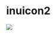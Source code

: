 # inuicon2

![](https://dxlojozrg45zx.cloudfront.net/images/images/000/020/659/large/e10be4d77ab3d08284295fabc7cf8340?1459424903)
